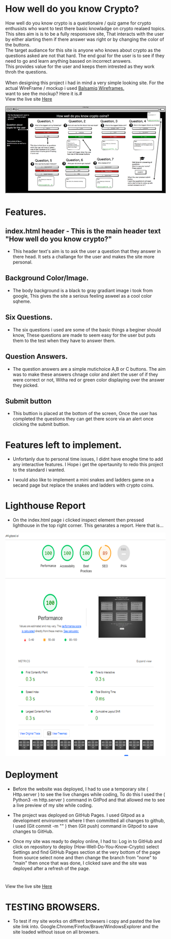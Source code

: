 # How well do you know Crypto?
<p>
How well do you know crypto is a questionaire / quiz game for crypto enthusists who want to test there basic knowladge on crypto realaed topics. <br>
This sites aim is is to be a fully responsove site, That interacts with the user by either alarting them if there answer was right or by changing the color of the buttons.<br>
The target audiance for this site is anyone who knows about crypto as the questions asked are not that hard.
The end goal for the user is to see if they need to go and learn anything bassed on incorrect answers.<br>
This provides value for the user and keeps them intrested as they work throh the questions.
<br>
<br> 
When designing this project i had in mind a very simple looking site. For the actual WireFrame / mockup i used <a href="https://balsamiq.com/">Balsamiq Wireframes.</a><br>
want to see the mockup? Here it is.#<br>
View the live site <a href="https://adamk99k.github.io/How-well-do-you-know-crypto/">Here</a>
</p>
<img src="assets/images/Wireframe.png" alt="image of mockup wireframe" style="max-width: 100%;">

# Features.
## index.html header - This is the main header text "How well do you know crypto?" 
* This header text's aim is to ask the user a question that they answer in there head. It sets a challange for the user and makes the site more personal.

## Background Color/Image.
* The body background is a black to gray gradiant image i took from google, This gives the site a serious feeling asweel as a cool color sqheme.

## Six Questions.
* The six questions i used are some of the basic things a beginer should know, These questions are made to seem easy for the user but puts them to the test when they have to answer them.

## Question Answers.
* The question answers are a simple mutichoice A,B or C buttons. The aim was to make these answers chnage color and alert the user of if they were correct or not, Witha  red or green color displaying over the answer they picked.

## Submit button
* This buttion is placed at the bottom of the screen, Once the user has completed the questions they can get there score via an alert once clicking the submit buttion.

# Features left to implement.
* Unfortanly due to personal time issues, I didnt have enoghe time to add any interactive features. I Hope i get the opertaunity to redo this project to the standard i wanted.

* I would also like to implement a mini snakes and ladders game on a secand page but replace the snakes and ladders with crypto coins.

# Lighthouse Report
* On the index.html page i clicked inspect element then pressed lighthouse in the top right corner. This genarates a report. Here that is...

<img src="assets/images/lighthouseReport.png" max-width= 100%; height=700px>

#
# Deployment
* Before the website was deployed,
I had to use a temporary site ( Http.server ) to see the live changes while coding, To do this I used the ( Python3 -m http.server ) command in GitPod and that allowed me to see a live preview of my site while coding.

* The project was deployed on GitHub Pages.
I used Gitpod as a development environment where I then committed all changes to github, I used (Git commit -m "" ) then (Git push) command in Gitpod to save changes to GitHub.

* Once my site was ready to deploy online, I had to:
Log in to GitHub and click on repository to deploy (How-Well-Do-You-Know-Crypto) select Settings and find GitHub Pages section at the very bottom of the page from source select none and then change the branch from "none" to "main" then once that was done, I clicked save and the site was deployed after a refresh of the page.
#

View the live site <a href="https://adamk99k.github.io/How-well-do-you-know-crypto/">Here</a>

# TESTING BROWSERS.
* To test if my site works on diffrent browsers i copy and pasted the live site link into. Google.Chrome/Firefox/Brave/WindowsExplorer and the site loaded without issue on all browsers.

